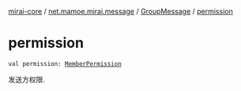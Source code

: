 [mirai-core](../../index.md) / [net.mamoe.mirai.message](../index.md) / [GroupMessage](index.md) / [permission](./permission.md)

# permission

`val permission: `[`MemberPermission`](../../net.mamoe.mirai.contact/-member-permission/index.md)

发送方权限.

